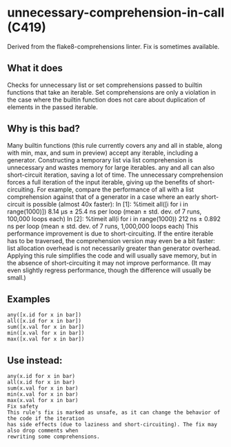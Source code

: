# unnecessary-comprehension-in-call (C419)
Derived from the flake8-comprehensions linter.
Fix is sometimes available.
## What it does
Checks for unnecessary list or set comprehensions passed to builtin functions that take an iterable.
Set comprehensions are only a violation in the case where the builtin function does not care about
duplication of elements in the passed iterable.
## Why is this bad?
Many builtin functions (this rule currently covers any and all in stable, along with min,
max, and sum in preview) accept any iterable, including a generator. Constructing a
temporary list via list comprehension is unnecessary and wastes memory for large iterables.
any and all can also short-circuit iteration, saving a lot of time. The unnecessary
comprehension forces a full iteration of the input iterable, giving up the benefits of
short-circuiting. For example, compare the performance of all with a list comprehension
against that of a generator in a case where an early short-circuit is possible (almost 40x
faster):
In [1]: %timeit all([i for i in range(1000)])
8.14 µs ± 25.4 ns per loop (mean ± std. dev. of 7 runs, 100,000 loops each)
In [2]: %timeit all(i for i in range(1000))
212 ns ± 0.892 ns per loop (mean ± std. dev. of 7 runs, 1,000,000 loops each)
This performance improvement is due to short-circuiting. If the entire iterable has to be
traversed, the comprehension version may even be a bit faster: list allocation overhead is not
necessarily greater than generator overhead.
Applying this rule simplifies the code and will usually save memory, but in the absence of
short-circuiting it may not improve performance. (It may even slightly regress performance,
though the difference will usually be small.)
## Examples
```
any([x.id for x in bar])
all([x.id for x in bar])
sum([x.val for x in bar])
min([x.val for x in bar])
max([x.val for x in bar])
```
## Use instead:
```
any(x.id for x in bar)
all(x.id for x in bar)
sum(x.val for x in bar)
min(x.val for x in bar)
max(x.val for x in bar)
Fix safety
This rule's fix is marked as unsafe, as it can change the behavior of the code if the iteration
has side effects (due to laziness and short-circuiting). The fix may also drop comments when
rewriting some comprehensions.
```